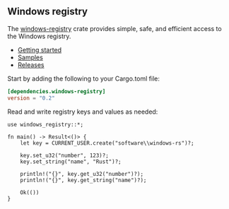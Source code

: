 ## Windows registry

The [windows-registry](https://crates.io/crates/windows-registry) crate provides simple, safe, and efficient access to the Windows registry.

* [Getting started](https://kennykerr.ca/rust-getting-started/)
* [Samples](https://github.com/microsoft/windows-rs/tree/0.58.0/crates/samples)
* [Releases](https://github.com/microsoft/windows-rs/releases)

Start by adding the following to your Cargo.toml file:

```toml
[dependencies.windows-registry]
version = "0.2"
```

Read and write registry keys and values as needed:

```rust,no_run
use windows_registry::*;

fn main() -> Result<()> {
    let key = CURRENT_USER.create("software\\windows-rs")?;

    key.set_u32("number", 123)?;
    key.set_string("name", "Rust")?;

    println!("{}", key.get_u32("number")?);
    println!("{}", key.get_string("name")?);

    Ok(())
}
```
